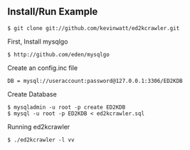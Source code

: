 
Install/Run Example
-------------------

    $ git clone git://github.com/kevinwatt/ed2kcrawler.git

First, Install mysqlgo

    $ http://github.com/eden/mysqlgo

Create an config.inc file

    DB = mysql://useraccount:password@127.0.0.1:3306/ED2KDB

Create Database

    $ mysqladmin -u root -p create ED2KDB
    $ mysql -u root -p ED2KDB < ed2kcrawler.sql

Running ed2kcrawler
    
    $ ./ed2kcrawler -l vv

